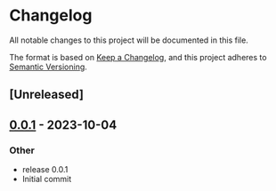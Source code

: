 # Changelog
All notable changes to this project will be documented in this file.

The format is based on [Keep a Changelog](https://keepachangelog.com/en/1.0.0/),
and this project adheres to [Semantic Versioning](https://semver.org/spec/v2.0.0.html).

## [Unreleased]

## [0.0.1](https://github.com/beltram/sd-jwt/releases/tag/v0.0.1) - 2023-10-04

### Other
- release 0.0.1
- Initial commit
